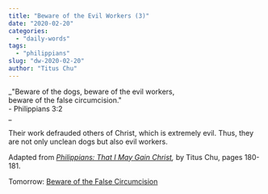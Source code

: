 ```yaml
---
title: "Beware of the Evil Workers (3)"
date: "2020-02-20"
categories: 
  - "daily-words"
tags: 
  - "philippians"
slug: "dw-2020-02-20"
author: "Titus Chu"
---
```


_"Beware of the dogs, beware of the evil workers,  
beware of the false circumcision."  
\- Philippians 3:2  
_

Their work defrauded others of Christ, which is extremely evil. Thus, they are not only unclean dogs but also evil workers.

Adapted from _[Philippians: That I May Gain Christ](/book-philippians "Go to the listing for this book."),_ by Titus Chu, pages 180-181.

Tomorrow: [Beware of the False Circumcision](/dw-2020-02-21)
